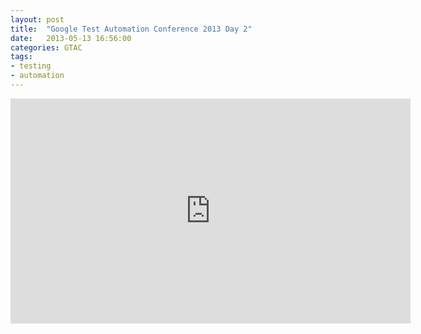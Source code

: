 ```yaml
---
layout: post
title:  "Google Test Automation Conference 2013 Day 2"
date:   2013-05-13 16:56:00
categories: GTAC
tags:
- testing
- automation
---
```


<iframe width="640" height="360" src="http://www.youtube.com/embed/ShBxhL4t7i0" frameborder="0"></iframe>